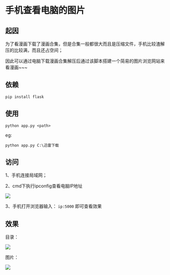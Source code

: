 # 手机查看电脑的图片

## 起因

为了看漫画下载了漫画合集，但是合集一般都很大而且是压缩文件，手机比较渣解压的比较满，而且还占空间；

因此可以通过电脑下载漫画合集解压后通过该脚本搭建一个简易的图片浏览网站来看漫画~~~



## 依赖

`pip install flask`



## 使用

`python app.py <path>`

eg:

`python app.py C:\迅雷下载`



## 访问

1、手机连接局域网；

2、cmd下执行ipconfig查看电脑IP地址

![](https://ws1.sinaimg.cn/large/006oqg34gy1frnrul778ej30y6077mxt.jpg)

3、手机打开浏览器输入： `ip:5000` 即可查看效果



## 效果

目录：

![](https://ws1.sinaimg.cn/large/006oqg34gy1frnrn0xmb3j30q00j4mza.jpg)

图片：

![](https://ws1.sinaimg.cn/large/006oqg34gy1frnrp5d4uej30c40nr497.jpg)